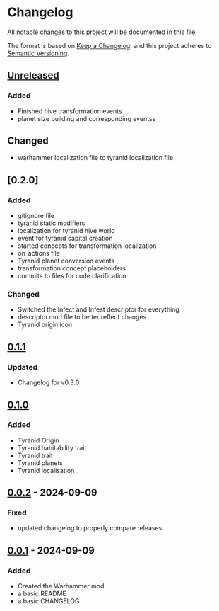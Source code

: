 # Changelog

All notable changes to this project will be documented in this file.

The format is based on [Keep a Changelog](https://keepachangelog.com/en/1.1.0/),
and this project adheres to [Semantic Versioning](https://semver.org/spec/v2.0.0.html).

## [Unreleased]

### Added

- Finished hive transformation events
- planet size building and corresponding eventss

## Changed

- warhammer localization file to tyranid localization file

## [0.2.0]

### Added

- gitignore file
- tyranid static modifiers
- localization for tyranid hive world
- event for tyranid capital creation
- started concepts for transformation localization
- on_actions file
- Tyranid planet conversion events
- transformation concept placeholders
- commits to files for code clarification

### Changed

- Switched the Infect and Infest descriptor for everything
- descriptor.mod file to better reflect changes
- Tyranid origin icon

## [0.1.1]

### Updated 

- Changelog for v0.3.0

## [0.1.0]

### Added

- Tyranid Origin
- Tyranid habitability trait
- Tyranid trait
- Tyranid planets
- Tyranid localisation

## [0.0.2] - 2024-09-09

### Fixed

- updated changelog to properly compare releases

## [0.0.1] - 2024-09-09

### Added

- Created the Warhammer mod
- a basic README
- a basic CHANGELOG

[Unreleased]: https://github.com/VargrSkaoi/Warhammer/compare/v0.3.0...HEAD
[0.1.1]: https://github.com/VargrSkaoi/Warhammer/compare/v0.1.0...v0.1.1
[0.1.0]: https://github.com/VargrSkaoi/Warhammer/compare/v0.0.2...v0.1.0
[0.0.2]: https://github.com/VargrSkaoi/Warhammer/compare/v0.0.1...v0.0.2
[0.0.1]: https://github.com/VargrSkaoi/Warhammer/releases/tag/v0.0.1